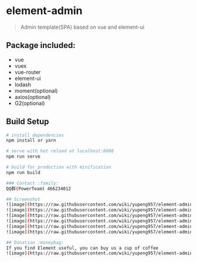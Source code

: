 # element-admin

> Admin template(SPA) based on vue and element-ui

## Package included:
* vue
* vuex
* vue-router
* element-ui
* lodash
* moment(optional)
* axios(optional)
* G2(optional)

## Build Setup

``` bash
# install dependencies
npm install or yarn

# serve with hot reload at localhost:8080
npm run serve

# build for production with minification
npm run build

### Contact :family:
QQ群(PowerTeam) 466234012

## Screenshot
![image](https://raw.githubusercontent.com/wiki/yupeng957/element-admin/login.png)
![image](https://raw.githubusercontent.com/wiki/yupeng957/element-admin/dashboard.png)
![image](https://raw.githubusercontent.com/wiki/yupeng957/element-admin/list.png)
![image](https://raw.githubusercontent.com/wiki/yupeng957/element-admin/form.png)
![image](https://raw.githubusercontent.com/wiki/yupeng957/element-admin/setting.png)
![image](https://raw.githubusercontent.com/wiki/yupeng957/element-admin/sidebar.png)

## Donation :moneybag:
If you find Element useful, you can buy us a cup of coffee
![image](https://raw.githubusercontent.com/wiki/yupeng957/element-admin/Pay.png)